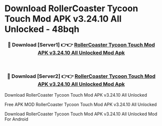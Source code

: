# Download RollerCoaster Tycoon Touch Mod APK v3.24.10 All Unlocked - 48bqh



<div align="center">
<h3>🔴 Download [Server1] 👉👉 <a href="https://momento.my/?title=RollerCoaster_Tycoon_Touch_Mod_APK_v3.24.10_All_Unlocked">RollerCoaster Tycoon Touch Mod APK v3.24.10 All Unlocked Mod Apk</a></h3><br>

<h3>🔴 Download [Server2] 👉👉 <a href="https://momento.my/?title=RollerCoaster_Tycoon_Touch_Mod_APK_v3.24.10_All_Unlocked">RollerCoaster Tycoon Touch Mod APK v3.24.10 All Unlocked Mod Apk</a></h3>
</div>



Download RollerCoaster Tycoon Touch Mod APK v3.24.10 All Unlocked 

Free APK MOD RollerCoaster Tycoon Touch Mod APK v3.24.10 All Unlocked 

Download RollerCoaster Tycoon Touch Mod APK v3.24.10 All Unlocked Mod For Android
